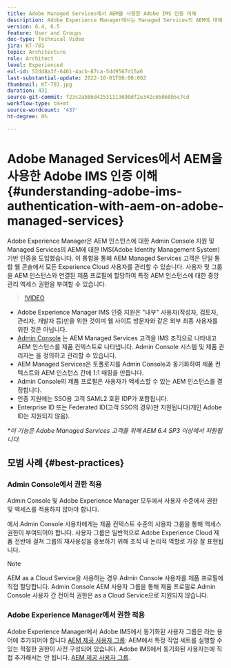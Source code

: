 ```yaml
---
title: Adobe Managed Services에서 AEM을 사용한 Adobe IMS 인증 이해
description: Adobe Experience Manager에서는 Managed Services의 AEM에 대해 AEM 인스턴스 및 Adobe IMS(Identity Management 시스템) 기반 인증에 대한 Admin Console 지원을 도입했습니다.   이 통합을 통해 AEM Managed Services 고객은 단일 통합 웹 콘솔에서 모든 Experience Cloud 사용자를 관리할 수 있습니다. 사용자 및 그룹을 AEM 인스턴스와 연결된 제품 프로필에 할당하여 특정 AEM 인스턴스에 대한 중앙 관리 액세스 권한을 부여할 수 있습니다.
version: 6.4, 6.5
feature: User and Groups
doc-type: Technical Video
jira: KT-781
topic: Architecture
role: Architect
level: Experienced
exl-id: 52dd8a3f-6461-4acb-87ca-5dd9567d15a6
last-substantial-update: 2022-10-01T00:00:00Z
thumbnail: KT-781.jpg
duration: 431
source-git-commit: f23c2ab86d42531113690df2e342c65060b5c7cd
workflow-type: tm+mt
source-wordcount: '437'
ht-degree: 0%

---
```


# Adobe Managed Services에서 AEM을 사용한 Adobe IMS 인증 이해{#understanding-adobe-ims-authentication-with-aem-on-adobe-managed-services}

Adobe Experience Manager은 AEM 인스턴스에 대한 Admin Console 지원 및 Managed Services의 AEM에 대한 IMS(Adobe Identity Management System) 기반 인증을 도입했습니다.   이 통합을 통해 AEM Managed Services 고객은 단일 통합 웹 콘솔에서 모든 Experience Cloud 사용자를 관리할 수 있습니다. 사용자 및 그룹을 AEM 인스턴스와 연결된 제품 프로필에 할당하여 특정 AEM 인스턴스에 대한 중앙 관리 액세스 권한을 부여할 수 있습니다.

>[!VIDEO](https://video.tv.adobe.com/v/26170?quality=12&learn=on)

* Adobe Experience Manager IMS 인증 지원은 &quot;내부&quot; 사용자(작성자, 검토자, 관리자, 개발자 등)만을 위한 것이며 웹 사이트 방문자와 같은 외부 최종 사용자를 위한 것은 아닙니다.
* [Admin Console](https://adminconsole.adobe.com/) 는 AEM Managed Services 고객을 IMS 조직으로 나타내고 AEM 인스턴스를 제품 컨텍스트로 나타냅니다. Admin Console 시스템 및 제품 관리자는 을 정의하고 관리할 수 있습니다.
* AEM Managed Services은 토폴로지를 Admin Console과 동기화하여 제품 컨텍스트와 AEM 인스턴스 간에 1:1 매핑을 만듭니다.
* Admin Console의 제품 프로필은 사용자가 액세스할 수 있는 AEM 인스턴스를 결정합니다.
* 인증 지원에는 SSO용 고객 SAML2 호환 IDP가 포함됩니다.
* Enterprise ID 또는 Federated ID(고객 SSO의 경우)만 지원됩니다(개인 Adobe ID는 지원되지 않음).

*&#42;이 기능은 Adobe Managed Services 고객을 위해 AEM 6.4 SP3 이상에서 지원됩니다.*

## 모범 사례 {#best-practices}

### Admin Console에서 권한 적용

Admin Console 및 Adobe Experience Manager 모두에서 사용자 수준에서 권한 및 액세스를 적용하지 않아야 합니다.

에서 Admin Console 사용자에게는 제품 컨텍스트 수준의 사용자 그룹을 통해 액세스 권한이 부여되어야 합니다. 사용자 그룹은 일반적으로 Adobe Experience Cloud 제품 전반에 걸쳐 그룹의 재사용성을 홍보하기 위해 조직 내 논리적 역할로 가장 잘 표현됩니다.

>[!NOTE]
>
> AEM as a Cloud Service을 사용하는 경우 Admin Console 사용자를 제품 프로필에 직접 할당합니다. Admin Console AEM 사용자 그룹을 통해 제품 프로필로 Admin Console 사용자 간 전이적 권한은 as a Cloud Service으로 지원되지 않습니다.

### Adobe Experience Manager에서 권한 적용

Adobe Experience Manager에서 Adobe IMS에서 동기화된 사용자 그룹은 라는 용어에 추가되어야 합니다 [AEM 제공 사용자 그룹](https://experienceleague.adobe.com/docs/experience-manager-65/administering/security/security.html): AEM에서 특정 작업 세트를 실행할 수 있는 적절한 권한이 사전 구성되어 있습니다. Adobe IMS에서 동기화된 사용자는에 직접 추가해서는 안 됩니다. [AEM 제공 사용자 그룹](https://experienceleague.adobe.com/docs/experience-manager-65/administering/security/security.html).
